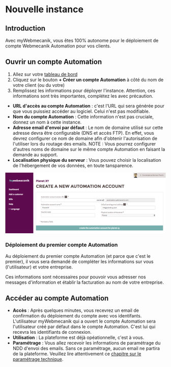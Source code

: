 # Nouvelle instance

## Introduction ##

Avec myWebmecanik, vous êtes 100% autonome pour le déploiement de compte Webmecanik Automation pour vos clients.

## Ouvrir un compte Automation ##

1. Allez sur votre [tableau de bord](https://my.webmecanik.com)
2. Cliquez sur le bouton **+ Créer un compte Automation** à côté du nom de votre client (ou du votre)
3. Remplissez les informations pour déployer l'instance. Attention, ces informations sont très importantes, complétez les avec précaution.
  * **URL d'accès au compte Automation** : c'est l'URL qui sera générée pour que vous puissiez accéder au logiciel. Celui n'est pas modifiable.
  * **Nom du compte Automation** : Cette information n'est pas cruciale, donnez un nom à cette instance.
  * **Adresse email d'envoi par défaut** : Le nom de domaine utilisé sur cette adresse devra être configurable (DNS et accès FTP). En effet, vous devrez configurer ce nom de domaine afin d'obtenir l'autorisation de l'utiliser lors du routage des emails. NOTE : Vous pourrez configurer d'autres noms de domaine sur le même compte Automation en faisant la demande au support.
  * **Localisation physique du serveur** : Vous pouvez choisir la localisation de l'hébergement de vos données, en toute tansparence.

![image](assets/new-instance.png)

### Déploiement du premier compte Automation ##

Au déploiement du premier compte Automation (et parce que c'est le premier), il vous sera demandé de compléter les informations sur vous (l'utilisateur) et votre entreprise.

Ces informations sont nécessaires pour pouvoir vous adresser nos messages d'information et établir la facturation au nom de votre entreprise.

## Accéder au compte Automation ##

* **Accès** : Après quelques minutes, vous recevrez un email de confirmation du déploiement du compte avec vos identifants. L'utilisateur myWebmecanik qui a ouvert le compte Automation sera l'utilisateur créé par défaut dans le compte Automation. C'est lui qui recevra les identifiants de connexion.
* **Utilisation** : La plateforme est déjà opéationnelle, c'est à vous.
* **Paramétrage** : Vous allez recevoir les informations de paramétrage du NDD d'envoi des emails. Sans ce paramétrage, aucun email ne partira de la plateforme. Veuillez lire attentivement ce [chapitre sur le paramétrage technique](instance-settings.md).
